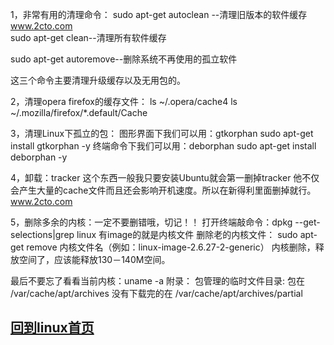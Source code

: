 1，非常有用的清理命令：
sudo apt-get autoclean --清理旧版本的软件缓存
  www.2cto.com  
sudo apt-get clean--清理所有软件缓存
 
sudo apt-get autoremove--删除系统不再使用的孤立软件
 
这三个命令主要清理升级缓存以及无用包的。
 
2，清理opera firefox的缓存文件：
ls ~/.opera/cache4
ls ~/.mozilla/firefox/*.default/Cache
 
3，清理Linux下孤立的包：
图形界面下我们可以用：gtkorphan
sudo apt-get install gtkorphan -y
终端命令下我们可以用：deborphan
sudo apt-get install deborphan -y
 
4，卸载：tracker
这个东西一般我只要安装Ubuntu就会第一删掉tracker 他不仅会产生大量的cache文件而且还会影响开机速度。所以在新得利里面删掉就行。  www.2cto.com  
 
5，删除多余的内核：一定不要删错哦，切记！！
打开终端敲命令：dpkg --get-selections|grep linux
有image的就是内核文件
删除老的内核文件：
sudo apt-get remove 内核文件名（例如：linux-image-2.6.27-2-generic）
内核删除，释放空间了，应该能释放130－140M空间。
 
最后不要忘了看看当前内核：uname -a
附录：
包管理的临时文件目录:
包在
/var/cache/apt/archives
没有下载完的在
/var/cache/apt/archives/partial

##  [回到linux首页](index.md)
